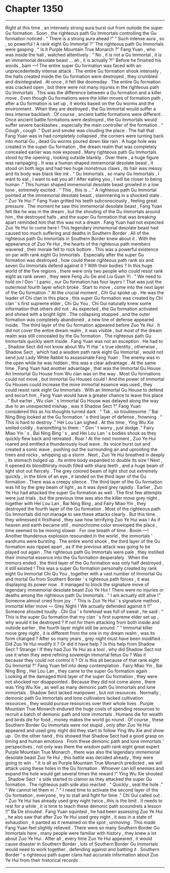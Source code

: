 
# Chapter 1350


---

Right at this time , an intensely strong aura burst out from outside the super Gu formation .
Soon , the righteous path Gu Immortals controlling the Gu formation noticed .
“ There is a strong aura ahead !”
“ Such intense aura , so , so powerful ! A rank eight Gu Immortal ?”
The righteous path Gu Immortals were gasping .
“ Is it Purple Mountain True Monarch ?” Fang Yuan , who was inside the hall , watched attentively .
“ No , it is not a Gu Immortal , it is an immemorial desolate beast … ah , it is actually ?!”
Before he finished his words , bam —!
The entire super Gu formation was faced with an unprecedentedly intense attack .
The entire Gu formation shook intensely , the halls created inside the Gu formation were destroyed , they crumbled and disintegrated .
At once , it felt like doomsday .
The entire Gu formation was cracked open , but there were not many injuries in the righteous path Gu Immortals .
This was the difference between a Gu formation and a killer move .
Even though Gu formations were the killer moves of formation path , after a Gu formation is set up , it works based on the Gu worms and the environment . When they are destroyed , the Gu Immortal would suffer a less intense backlash .
Of course , ancient battle formations were different . Once ancient battle formations were destroyed , the Gu Immortals would suffer severe backlashes , especially the main controller of the formation .
“ Cough , cough .” Dust and smoke was clouding the place .
The hall that Fang Yuan was in had completely collapsed , the corners were turning back into mortal Gu , dead Gu worms poured down like rain .
A huge hole was created in the super Gu formation , the dream realm that was completely concealed earlier was now exposed .
Many righteous path Gu Immortals stood by the opening , looking outside blankly .
Over there , a huge figure was rampaging .
It was a human shaped immemorial desolate beast , it stood on both legs and had two huge monstrous claws , its hair was messy and its body was black like ink .
“ Gu Immortals , so many Gu Immortals , I want to eat , I want to eat you all ! After eating you , I will be closer to being human .” This human shaped immemorial desolate beast growled in a low tone , extremely excited .
“ This , this is …” A righteous path Gu Immortal pointed at the immemorial desolate beast , stammering in a shocked state .
“ Zuo Ye Hui !” Fang Yuan gritted his teeth subconsciously , feeling great pressure .
The moment he saw this immemorial desolate beast , Fang Yuan felt like he was in the dream , but the shouting of the Gu Immortals around him , the destroyed halls , and the super Gu formation that was breaking apart reminded him that this was not a dream .
Fang Yuan had not expected Zuo Ye Hui to come here !
This legendary immemorial desolate beast had caused too much suffering and deaths in Southern Border . All of the righteous path Gu Immortals in Southern Border knew about it .
With the appearance of Zuo Ye Hui , the hearts of the righteous path members wavered , their morale fell to rock bottom .
This was a powerful existence on par with rank eight Gu Immortals . Especially after the super Gu formation was destroyed , how could these righteous path rank six and seven Gu Immortals defend against it ?
With their bodies ?
In this huge world of the five regions , there were only two people who could resist rank eight as rank seven , they were Feng Jiu Ge and Liu Guan Yi .
“ We need to hold on ! Don ’ t panic , our Gu formation has four layers ! That was just the outermost fourth layer which broke . Start to move , come into the next layer of the Gu formation .” At the crucial moment , Chi Gui spoke up .
He was the leader of Chi clan in this place , this super Gu formation was created by Chi clan ’ s first supreme elder , Chi Qu You , Chi Gui naturally knew some information that others did not .
As expected , the Gu formation activated and shined with a bright light . The collapsing stopped , and the outer formation was completely abandoned , a new line of defense appeared inside .
The third layer of the Gu formation appeared before Zuo Ye Hui .
It did not cover the entire dream realm , it was visible , but most of the dream realm was still concealed by the Gu formation .
The righteous path Gu Immortals quickly went inside .
Fang Yuan was not an exception .
He had to , Shadow Sect did not know about Wu Yi Hai ’ s true identity , otherwise , Shadow Sect , which had a wisdom path rank eight Gu Immortal , would not send just Lady White Rabbit to assassinate Fang Yuan .
The enemy was in the open while he was hidden , this was a clear advantage . At the same time , Fang Yuan had another advantage , that was the Immortal Gu House .
An Immortal Gu House from Wu clan was on the way .
Most Gu formations could not move , but Immortal Gu Houses could !
And the power of Immortal Gu Houses could increase the more immortal essence was used , they could resist rank eight Gu Immortals .
With an Immortal Gu House to defend and escort him , Fang Yuan would have a greater chance to leave this place .
“ But earlier , Wu clan ’ s Immortal Gu House was delayed along the way due to an unexpected mishap , was it Shadow Sect ?” Fang Yuan considered this as his thoughts turned dark .
“ Tsk , so troublesome .” Bai Ning Bing looked at the Gu formation ’ s third layer of defense , frowning .
“ This is hard to destroy .” Hei Lou Lan sighed .
At this time , Ying Wu Xie smiled coldly , transmitting to them : “ Don ’ t worry , just dodge .”
Fairy Miao Yin ’ s , Bai Ning Bing ’ s , and Hei Lou Lan ’ s bodies shook as they quickly flew back and retreated .
Roar !
At the next moment , Zuo Ye Hui roared and emitted a thunderously loud wave .
Its voice burst out and created a sonic wave , pushing out the surrounding air and uprooting the trees and rocks , whipping up a storm .
Next , Zuo Ye Hui breathed in deeply , its stomach bulged up .
Its entire body expanded to double its size !
Next , it opened its bloodthirsty mouth filled with sharp teeth , and a huge beam of light shot out fiercely .
The grey colored beam of light shot out extremely quickly , in the blink of an eye , it landed on the third layer of the Gu formation .
There was a creepy silence .
The third layer of the Gu formation was hit by the grey beam of light , as it was dyed grey rapidly .
Earlier , Zuo Ye Hui had attacked the super Gu formation as well . The first few attempts were just trials , but the previous time was also the killer move grey night , together with Hei Lou Lan , Bai Ning Bing , and Fairy Miao Yin , they destroyed the fourth layer of the Gu formation .
Most of the righteous path Gu Immortals did not manage to see these attacks clearly .
But this time , they witnessed it firsthand , they saw how terrifying Zuo Ye Hui was !
As if heaven and earth became still , monochrome color enveloped the place , time seemed to be moving slower .
For one breath of time .
Boom —!
Another thunderous explosion resounded in the world , the immortals ’ eardrums were bursting .
The entire world shook , the third layer of the Gu formation was ripped apart , as if the previous attack was going to be played out again .
The righteous path Gu Immortals were pale , they instilled their immortal essence into the Gu formation desperately .
When the tremors ended , the third layer of the Gu formation was only half destroyed , it still existed !
This was a super Gu formation personally created by rank eight Gu Immortal Chi Qu You , together with a vast number of Immortal Gu and mortal Gu from Southern Border ’ s righteous path forces , it was displaying its power now .
It managed to block the signature move of legendary immemorial desolate beast Zuo Ye Hui !
There were no injuries or deaths among the righteous path Gu Immortals .
“ I am actually still alive !” Someone almost cried from joy .
“ This is Zuo Ye Hui ’ s signature method , immortal killer move — Grey Night ! We actually defended against it !!” Someone shouted loudly .
Chi Gui ’ s forehead was full of sweat , he said : “ This is the super Gu formation that my clan ’ s first supreme elder set up , why would it be destroyed ? If not for them attacking from both inside and outside earlier , the fourth layer might still be around .”
“ Immortal killer move grey night , it is different from the one in my dream realm , was its form changed ? After so many years , grey night must have been modified . Did Zuo Ye Hui modify it ? Or did it have help ? Is this help from Shadow Sect ? Strange ! If they had Zuo Ye Hui as a tool , why did Shadow Sect not use it when they were refining sovereign immortal fetus Gu ? Was it because they could not control it ? Or is this all because of that rank eight Gu Immortal ?” Fang Yuan fell into deep contemplation .
Fairy Miao Yin , Bai Ning Bing , Hei Lou Lan , they came to the super Gu formation again .
Looking at the damaged third layer of the super Gu formation , they were not shocked nor disappointed .
Because they did not come alone , there was Ying Wu Xie , as well as many demonic path Gu Immortals and lone immortals .
Shadow Sect lacked manpower , but not resources .
Normally , demonic path Gu Immortals and lone cultivators lacked cultivation resources , they would pursue resources over their whole lives .
Purple Mountain True Monarch endured the huge costs of spending resources to recruit a batch of demonic path and lone immortals .
Humans die for wealth and birds die for food , money makes the world go round .
Of course , these Southern Border Gu Immortals were not stupid , only after Zuo Ye Hui appeared and used grey night did they start to follow Ying Wu Xie and show up .
On the other hand , this showed that Shadow Sect had a good grasp on timing and human emotions .
From these demonic path and lone immortals ’ perspectives , not only was there the wisdom path rank eight great expert Purple Mountain True Monarch , there was also the legendary immemorial desolate beast Zuo Ye Hui , this battle was decided already , they were going to win .
“ It is all as Purple Mountain True Monarch predicted , we will attack using these holes in the Gu formation . Whoever can kill enemies and expand the hole would get several times the reward !” Ying Wu Xie shouted , Shadow Sect ’ s side started to clamor as they attacked the super Gu formation .
The righteous path side also reacted .
“ Quickly , seal the hole .”
“ We cannot let them in .”
“ I need time to activate the second layer of the Gu formation , everyone , try to stall and fight for time .” Chi Gui called out .
“ Zuo Ye Hui has already used grey night twice , this is the limit . It needs to rest for a while , it is time to teach these demonic path scoundrels a lesson !!” Ba De shouted .
Fang Yuan squinted , he had been assessing Zuo Ye Hui , he also saw that after Zuo Ye Hui used grey night , it was in a state of exhaustion , it panted as it remained on the spot , unmoving .
This made Fang Yuan feel slightly relieved .
There were so many Southern Border Gu Immortals here , many people were familiar with history , they knew a lot about Zuo Ye Hui . After all , every time Zuo Ye Hui appeared , it would cause disaster in Southern Border , lots of Southern Border Gu Immortals would need to work together , defending against and battling it .
Southern Border ’ s righteous path super clans had accurate information about Zuo Ye Hui from their historical records .

---

